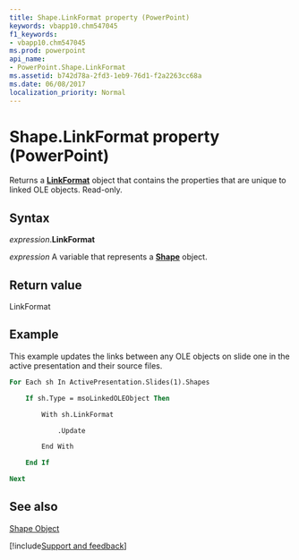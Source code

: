 ```yaml
---
title: Shape.LinkFormat property (PowerPoint)
keywords: vbapp10.chm547045
f1_keywords:
- vbapp10.chm547045
ms.prod: powerpoint
api_name:
- PowerPoint.Shape.LinkFormat
ms.assetid: b742d78a-2fd3-1eb9-76d1-f2a2263cc68a
ms.date: 06/08/2017
localization_priority: Normal
---
```



# Shape.LinkFormat property (PowerPoint)

Returns a  **[LinkFormat](PowerPoint.LinkFormat.md)** object that contains the properties that are unique to linked OLE objects. Read-only.


## Syntax

_expression_.**LinkFormat**

_expression_ A variable that represents a **[Shape](PowerPoint.Shape.md)** object.


## Return value

LinkFormat


## Example

This example updates the links between any OLE objects on slide one in the active presentation and their source files.


```vb
For Each sh In ActivePresentation.Slides(1).Shapes

    If sh.Type = msoLinkedOLEObject Then

        With sh.LinkFormat

            .Update

        End With

    End If

Next
```


## See also


[Shape Object](PowerPoint.Shape.md)

[!include[Support and feedback](~/includes/feedback-boilerplate.md)]